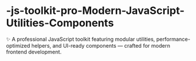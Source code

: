 # -js-toolkit-pro-Modern-JavaScript-Utilities-Components
✨ A professional JavaScript toolkit featuring modular utilities, performance-optimized helpers, and UI-ready components — crafted for modern frontend development.
